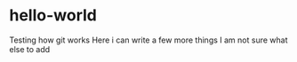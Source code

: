 # hello-world
Testing how git works
Here i can write a few more things
I am not sure what else to add

